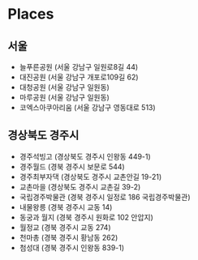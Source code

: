 # Places
## 서울
* 늘푸른공원 (서울 강남구 일원로8길 44)
* 대진공원 (서울 강남구 개포로109길 62)
* 대청공원 (서울 강남구 일원동)
* 마루공원 (서울 강남구 일원동)
* 코엑스아쿠아리움 (서울 강남구 영동대로 513)

## 경상북도 경주시
* 경주석빙고 (경상북도 경주시 인왕동 449-1)
* 경주월드 (경북 경주시 보문로 544)
* 경주최부자댁 (경상북도 경주시 교촌안길 19-21)
* 교촌마을 (경상북도 경주시 교촌길 39-2)
* 국립경주박물관 (경북 경주시 일정로 186 국립경주박물관)
* 내물왕릉 (경북 경주시 교동 14)
* 동궁과 월지 (경북 경주시 원화로 102 안압지)
* 월정교 (경북 경주시 교동 274)
* 천마총 (경북 경주시 황남동 262)
* 첨성대 (경북 경주시 인왕동 839-1)
